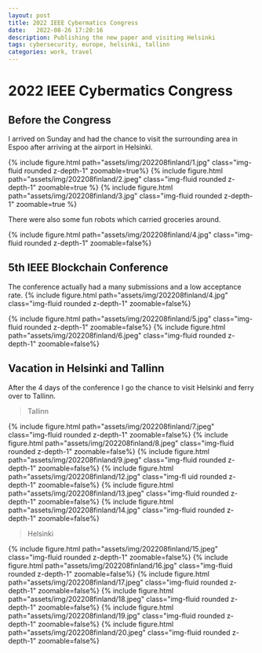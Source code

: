 ```yaml
---
layout: post
title: 2022 IEEE Cybermatics Congress
date:   2022-08-26 17:20:16
description: Publishing the new paper and visiting Helsinki
tags: cybersecurity, europe, helsinki, tallinn 
categories: work, travel 
---
```


# 2022 IEEE Cybermatics Congress

## Before the Congress

I arrived on Sunday and had the chance to visit the surrounding area in Espoo after arriving at the airport in Helsinki.

{% include figure.html path="assets/img/202208finland/1.jpg" class="img-fluid rounded z-depth-1" zoomable=true%}
{% include figure.html path="assets/img/202208finland/2.jpeg" class="img-fluid rounded z-depth-1" zoomable=true %}
{% include figure.html path="assets/img/202208finland/3.jpg" class="img-fluid rounded z-depth-1" zoomable=true %}

There were also some fun robots which carried groceries around.

{% include figure.html path="assets/img/202208finland/4.jpg" class="img-fluid rounded z-depth-1" zoomable=false%}

## 5th IEEE Blockchain Conference

The conference actually had a many submissions and a low acceptance rate.
{% include figure.html path="assets/img/202208finland/4.jpg" class="img-fluid rounded z-depth-1" zoomable=false%}

{% include figure.html path="assets/img/202208finland/5.jpg" class="img-fluid rounded z-depth-1" zoomable=false%}
{% include figure.html path="assets/img/202208finland/6.jpeg" class="img-fluid rounded z-depth-1" zoomable=false%}

## Vacation in Helsinki and Tallinn

After the 4 days of the conference I go the chance to visit Helsinki and ferry over to Tallinn.

> Tallinn

{% include figure.html path="assets/img/202208finland/7.jpeg" class="img-fluid rounded z-depth-1" zoomable=false%}
{% include figure.html path="assets/img/202208finland/8.jpeg" class="img-fluid rounded z-depth-1" zoomable=false%}
{% include figure.html path="assets/img/202208finland/9.jpeg" class="img-fluid rounded z-depth-1" zoomable=false%}
{% include figure.html path="assets/img/202208finland/12.jpg" class="img-fl uid rounded z-depth-1" zoomable=false%}
{% include figure.html path="assets/img/202208finland/13.jpeg" class="img-fluid rounded z-depth-1" zoomable=false%}
{% include figure.html path="assets/img/202208finland/14.jpg" class="img-fluid rounded z-depth-1" zoomable=false%}

> Helsinki

{% include figure.html path="assets/img/202208finland/15.jpeg" class="img-fluid rounded z-depth-1" zoomable=false%}
{% include figure.html path="assets/img/202208finland/16.jpg" class="img-fluid rounded z-depth-1" zoomable=false%}
{% include figure.html path="assets/img/202208finland/17.jpeg" class="img-fluid rounded z-depth-1" zoomable=false%}
{% include figure.html path="assets/img/202208finland/18.jpeg" class="img-fluid rounded z-depth-1" zoomable=false%}
{% include figure.html path="assets/img/202208finland/19.jpg" class="img-fluid rounded z-depth-1" zoomable=false%}
{% include figure.html path="assets/img/202208finland/20.jpeg" class="img-fluid rounded z-depth-1" zoomable=false%}

